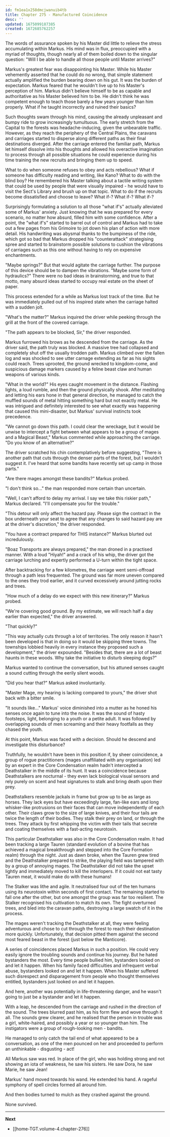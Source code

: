 ```yaml
---
id: fm1ea1x258dmcjwanuib4tb
title: Chapter 275 - Manufactured Coincidence
desc: ''
updated: 1675099187385
created: 1672685762257
---
```


The words of assurance spoken by his Master did little to relieve the stress accumulating within Markus. His mind was in flux, preoccupied with a myriad of thoughts, though nearly all of them boiled down to the singular question: "Will I be able to handle all those people until Master arrives?"

Markus's greatest fear was disappointing his Master. While his Master vehemently asserted that he could do no wrong, that simple statement actually amplified the burden bearing down on his gut. It was the burden of expectation. Markus feared that he wouldn't live up to his Master's perception of him. Markus didn't believe himself to be as capable and authoritative as his Master believed him to be. He didn't think he was competent enough to teach those barely a few years younger than him properly. What if he taught incorrectly and ruined their basics?

Such thoughts swam through his mind, causing the already unpleasant and bumpy ride to grow increasingly tumultuous. The early stretch from the Capital to the forests was headache-inducing, given the unbearable traffic. However, as they reach the periphery of the Central Plains, the caravans and carriages started to disperse along different paths as their final destinations diverged. After the carriage entered the familiar path, Markus let himself dissolve into his thoughts and allowed his overactive imagination to process through all possible situations he could experience during his time training the new recruits and bringing them up to speed.

What to do when someone refuses to obey and acts rebellious? What if someone has difficulty reading and writing, like Kano? What to do with the blind boy? He remembered his Master talking about a tactile writing system that could be used by people that were visually impaired - he would have to visit the Sect's Library and brush up on that topic. What to do if the recruits become dissatisfied and choose to leave? What if-? What if-? What if-?

Surprisingly formulating a solution to all those "what if's" actually alleviated some of Markus' anxiety. Just knowing that he was prepared for every scenario, no matter how absurd, filled him with some confidence. After a point, the "what if's" started to barrel out of control and Markus had to take out a few pages from his Grimoire to jot down his plan of action with more detail. His handwriting was abysmal thanks to the bumpiness of the ride, which got so bad that Markus dropped his "counterattack" strategising spree and started to brainstorm possible solutions to cushion the vibrations of carriages such as this one without having to rely on expensive enchantments.

"Maybe springs?" But that would agitate the carriage further. The purpose of this device should be to dampen the vibrations. "Maybe some form of hydraulics?" There were no bad ideas in brainstorming, and true to that motto, many absurd ideas started to occupy real estate on the sheet of paper.

This process extended for a while as Markus lost track of the time. But he was immediately pulled out of his inspired state when the carriage halted with a sudden jolt.

"What's the matter?" Markus inquired the driver while peeking through the grill at the front of the covered carriage.

"The path appears to be blocked, Sir," the driver responded.

Markus furrowed his brows as he descended from the carriage. As the driver said, the path truly was blocked. A massive tree had collapsed and completely shut off the usually trodden path. Markus climbed over the fallen log and was shocked to see utter carnage extending as far as his sights could reach. Trees uprooted, the ground wrecked to kingdom-come, and suspicious damage markers caused by a feline beast claw and human weapons of various kinds.

"What in the world?" His eyes caught movement in the distance. Flashing lights, a loud rumble, and then the ground physically shook. After meditating and letting his ears hone in that general direction, he managed to catch the muffled sounds of metal hitting something hard but not exactly metal. He was intrigued and definitely interested to see what exactly was happening that caused this mini-disaster, but Markus' survival instincts took precedence.

"We cannot go down this path. I could clear the wreckage, but it would be unwise to intercept a fight between what appears to be a group of mages and a Magical Beast," Markus commented while approaching the carriage. "Do you know of an alternative?"

The driver scratched his chin contemplatively before suggesting, "There is another path that cuts through the denser parts of the forest, but I wouldn't suggest it. I've heard that some bandits have recently set up camp in those parts."

"Are there mages amongst these bandits?" Markus probed.

"I don't think so..." the man responded more certain than uncertain.

"Well, I can't afford to delay my arrival. I say we take this riskier path," Markus declared. "I'll compensate you for the trouble."

"This detour will only affect the hazard pay. Please sign the contract in the box underneath your seat to agree that any changes to said hazard pay are at the driver's discretion," the driver responded.

"You have a contract prepared for THIS instance?" Markus blurted out incredulously.

"Boaz Transports are always prepared," the man droned in a practised manner. With a loud "Hiyah!" and a crack of his whip, the driver got the carriage lurching and expertly performed a U-turn within the tight space.

After backtracking for a few kilometres, the carriage went semi-offroad through a path less frequented. The ground was far more uneven compared to the ones they trod earlier, and it curved excessively around jutting rocks and trees.

"How much of a delay do we expect with this new itinerary?" Markus probed.

"We're covering good ground. By my estimate, we will reach half a day earlier than expected," the driver answered.

"That quickly?"

"This way actually cuts through a lot of territories. The only reason it hasn't been developed is that in doing so it would be skipping three towns. The townships lobbied heavily in every instance they proposed such a development," the driver expounded. "Besides that, there are a lot of beast haunts in these woods. Why take the initiative to disturb sleeping dogs?"

Markus wanted to continue the conversation, but his attuned senses caught a sound cutting through the eerily silent woods.

"Did you hear that?" Markus asked involuntarily.

"Master Mage, my hearing is lacking compared to yours," the driver shot back with a bitter smile.

"It sounds like..." Markus' voice diminished into a mutter as he honed his senses once again to tune into the noise. It was the sound of hasty footsteps, light, belonging to a youth or a petite adult. It was followed by overlapping sounds of men screaming and their heavy footfalls as they chased the youth.

At this point, Markus was faced with a decision. Should he descend and investigate this disturbance?

Truthfully, he wouldn't have been in this position if, by sheer coincidence, a group of rogue practitioners (mages unaffiliated with any organisation) led by an expert in the Core Condensation realm hadn't intercepted a Deathstalker in the middle of its hunt. It was a coincidence because Deathstalkers are nocturnal - they even lack biological visual sensors and rely purely on scent and heat signatures to stalk and bring death upon their prey.

Deathstalkers resemble jackals in frame but grow up to be as large as horses. They lack eyes but have exceedingly large, fan-like ears and long whisker-like protrusions on their faces that can move independently of each other. Their claws grow to the size of large knives, and their four tails are twice the length of their bodies. They stalk their prey on land, or through the trees. They attack by first whipping the victim with their tails that secrete and coating themselves with a fast-acting neurotoxin.

This particular Deathstalker was also in the Core Condensation realm. It had been tracking a large Tauren (standard evolution of a bovine that has achieved a magical breakthrough and stepped into the Core Formation realm) through the night. Just as dawn broke, when the Tauren grew tired and the Deathstalker prepared to strike, the playing field was tampered with by a group of annoying mages. The Deathstalker did not take the upset lightly and immediately moved to kill the interlopers. If it could not eat tasty Tauren meat, it would make do with these humans!

The Stalker was lithe and agile. It neutralised four out of the ten humans using its neurotoxin within seconds of first contact. The remaining started to fall one after the other, but one amongst the group was far too resilient. The Stalker recognised his cultivation to match its own. The fight overturned trees, and bled into the caravan paths, destroying a large swatch of it in the process.

The mages weren't tracking the Deathstalker at all, they were feeling adventurous and chose to cut through the forest to reach their destination more quickly. Unfortunately, that decision pitted them against the second most feared beast in the forest (just below the Manticore).

A series of coincidences placed Markus in such a position. He could very easily ignore the troubling sounds and continue his journey. But he hated bystanders the most. Every time people bullied him, bystanders looked on and let it happen. When his family faced difficulties and infrequent verbal abuse, bystanders looked on and let it happen. When his Master suffered such disrespect and disparagement from people who thought themselves entitled, bystanders just looked on and let it happen.

And here, another was potentially in life-threatening danger, and he wasn't going to just be a bystander and let it happen.

With a leap, he descended from the carriage and rushed in the direction of the sound. The trees blurred past him, as his form flew and wove through it all. The sounds grew clearer, and he realised that the person in trouble was a girl, white-haired, and possibly a year or so younger than him. The instigators were a group of rough-looking men - bandits.

He managed to only catch the tail end of what appeared to be a conversation, as one of the men pounced on her and proceeded to perform an unthinkable - disgusting - act!

All Markus saw was red. In place of the girl, who was holding strong and not showing an iota of weakness, he saw his sisters. He saw Dora, he saw Marie, he saw Jean!

Markus' hand moved towards his wand. He extended his hand. A rageful symphony of spell circles formed all around him.

And then bodies turned to mulch as they crashed against the ground.

None survived.

____

**Next**
* [[home-TGT.volume-4.chapter-276]]